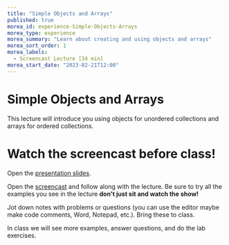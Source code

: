 ```yaml
--- 
title: "Simple Objects and Arrays" 
published: true 
morea_id: experience-Simple-Objects-Arrays
morea_type: experience 
morea_summary: "Learn about creating and using objects and arrays"
morea_sort_order: 1 
morea_labels:
  - Screencast Lecture [34 min]
morea_start_date: "2023-02-21T12:00"
---
```

# Simple Objects and Arrays
This lecture will introduce you using objects for unordered collections and arrays for ordered collections.

# Watch the screencast before class!
Open the [presentation slides](ITM352_Objects_Arrays.ppt). 

Open the [screencast](https://youtu.be/XLu-vpcDE8c) and follow along with the lecture. Be sure to try all the examples you see in the lecture  **don't just sit and watch the show!**

Jot down notes with problems or questions (you can use the editor maybe make code comments, Word, Notepad, etc.). Bring these to class.

In class we will see more examples, answer questions, and do the lab exercises. 